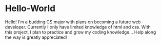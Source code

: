 # Hello-World

Hello! I'm a budding CS major with plans on becoming a future web developer. Currently I only have limited knowledge of html and css. With this project, I plan to practice and grow my coding knowledge... Help along the way is greatly appreciated!
